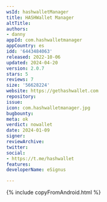 ```yaml
---
wsId: hashwalletManager
title: HASHWallet Manager
altTitle: 
authors:
- danny
appId: com.hashwalletmanager
appCountry: es
idd: '6443484063'
released: 2022-10-06
updated: 2024-04-20
version: 2.0.7
stars: 5
reviews: 7
size: '56628224'
website: https://gethashwallet.com
repository: 
issue: 
icon: com.hashwalletmanager.jpg
bugbounty: 
meta: ok
verdict: nowallet
date: 2024-01-09
signer: 
reviewArchive: 
twitter: 
social:
- https://t.me/hashwallet
features: 
developerName: eSignus

---
```


{% include copyFromAndroid.html %}
